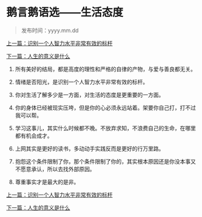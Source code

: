 # 鹅言鹅语选——生活态度 

>发布时间：yyyy.mm.dd

[上一篇：识别一个人智力水平非常有效的标杆](/social/article62)

[下一篇：人生的意义是什么](/social/article65)

1. 所有美好的结局，都是高度的理性和严格的自律的产物，与爱与善良都无关。 

   

2. 情绪是否阳光，是识别一个人智力水平非常有效的标杆。 

   

3. 你对生活了解多少是一方面，对生活的态度是更重要的一方面。 

   

4. 你的身体已经被现实压垮，但是你的心必须永远站着。架要你自己打，打不过我可以帮。 

   

5. 学习这事儿，其实什么时候都不晚。不放弃求知，不浪费自己的生命，在哪里都有机会成才。 

   

6. 上网其实是更好的读书，多动动手实践反而是更好的行万里路。 

   

7. 抱怨这个条件限制了你，那个条件限制了你的，其实根本原因还是你没本事又不愿意承认，所以去找外部原因。 

   

8. 尊重事实才是最大的是非。

[上一篇：识别一个人智力水平非常有效的标杆](/社会篇/article62)

[下一篇：人生的意义是什么](/社会篇/article65)
